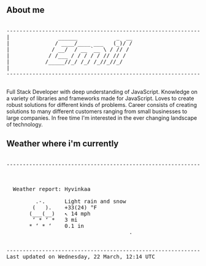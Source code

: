 ## About me

<pre>

--------------------------------------------------------------------------------------
|			    ______            _  __
|			   / ____/____ ___   (_)/ /
|			  / __/  / __ `__ \ / // / 
|			 / /___ / / / / / // // /  
|			/_____//_/ /_/ /_//_//_/   
|                           
--------------------------------------------------------------------------------------

</pre>

Full Stack Developer with deep understanding of JavaScript. Knowledge on a variety of libraries and frameworks made for JavaScript. Loves to create robust solutions for different kinds of problems. Career consists of creating solutions to many different customers ranging from small businesses to large companies. In free time I'm interested in the ever changing landscape of technology. 



## Weather where i'm currently  

<pre>

--------------------------------------------------------------------------------------


 
  Weather report: Hyvinkaa  
    
         .-.      Light rain and snow  
        (   ).    +33(24) °F  
       (___(__)   ↖ 14 mph  
        ‘ * ‘ *   3 mi  
       * ‘ * ‘    0.1 in  
                                      .


--------------------------------------------------------------------------------------
Last updated on Wednesday, 22 March, 12:14 UTC
</pre>
